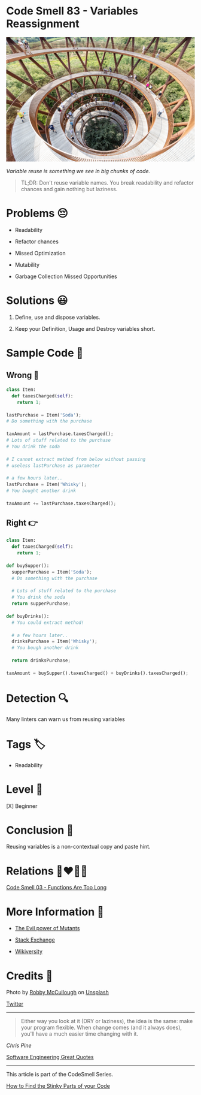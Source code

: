 # Code Smell 83 - Variables Reassignment

![Code Smell 83 - Variables Reassignment](Code%20Smell%2083%20-%20Variables%20Reassignment.jpg)

*Variable reuse is something we see in big chunks of code.*

> TL;DR: Don't reuse variable names. You break readability and refactor chances and gain nothing but laziness.

# Problems 😔 

- Readability

- Refactor chances

- Missed Optimization

- Mutability

- Garbage Collection Missed Opportunities

# Solutions 😃

1. Define, use and dispose variables.

2. Keep your Definition, Usage and Destroy variables short.

# Sample Code 📖

## Wrong 🚫

<!-- [Gist Url](https://gist.github.com/mcsee/f97b6362fcfa4018e75d1d2ce9fc9169) -->

```python
class Item:
  def taxesCharged(self):
    return 1;

lastPurchase = Item('Soda');
# Do something with the purchase

taxAmount = lastPurchase.taxesCharged();
# Lots of stuff related to the purchase
# You drink the soda

# I cannot extract method from below without passing
# useless lastPurchase as parameter

# a few hours later..
lastPurchase = Item('Whisky');
# You bought another drink

taxAmount += lastPurchase.taxesCharged();
```

## Right 👉

<!-- [Gist Url](https://gist.github.com/mcsee/d5f970273099100449221f600cd7612f) -->

```python
class Item:
  def taxesCharged(self):
    return 1;
  
def buySupper():
  supperPurchase = Item('Soda');
  # Do something with the purchase
 
  # Lots of stuff related to the purchase
  # You drink the soda
  return supperPurchase;

def buyDrinks():
  # You could extract method! 

  # a few hours later..
  drinksPurchase = Item('Whisky');
  # You bough another drink
  
  return drinksPurchase;

taxAmount = buySupper().taxesCharged() + buyDrinks().taxesCharged();
```

# Detection 🔍

Many linters can warn us from reusing variables

# Tags 🏷️

- Readability

# Level 🔋

[X] Beginner

# Conclusion 🏁

Reusing variables is a non-contextual copy and paste hint.

# Relations 👩‍❤️‍💋‍👨

[Code Smell 03 - Functions Are Too Long](https://github.com/mcsee/Software-Design-Articles/tree/main/Articles/Code%20Smells/Code%20Smell%2003%20-%20Functions%20Are%20Too%20Long/readme.md)

# More Information 📕

- [The Evil power of Mutants](https://github.com/mcsee/Software-Design-Articles/tree/main/Articles/Theory/The%20Evil%20Power%20of%20Mutants/readme.md)

- [Stack Exchange](https://softwareengineering.stackexchange.com/questions/115520/should-i-reuse-variables)

- [Wikiversity](https://en.wikiversity.org/wiki/Software_Design/Don%27t_reuse_a_variable)

# Credits 🙏

Photo by [Robby McCullough](https://unsplash.com/@mybbor) on [Unsplash](https://unsplash.com/s/photos/spiral)

[Twitter](https://x.com/1414832436547133440)

* * *

> Either way you look at it (DRY or laziness), the idea is the same: make your program flexible. When change comes (and it always does), you'll have a much easier time changing with it.

_Chris Pine_
 
[Software Engineering Great Quotes](https://github.com/mcsee/Software-Design-Articles/tree/main/Articles/Quotes/Software%20Engineering%20Great%20Quotes/readme.md)

* * *

This article is part of the CodeSmell Series.

[How to Find the Stinky Parts of your Code](https://github.com/mcsee/Software-Design-Articles/tree/main/Articles/Code%20Smells/How%20to%20Find%20the%20Stinky%20parts%20of%20your%20Code/readme.md)